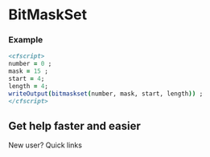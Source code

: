 # BitMaskSet

### Example

```coldfusion
<cfscript>
number = 0 ;
mask = 15 ;
start = 4;
length = 4;
writeOutput(bitmaskset(number, mask, start, length)) ;
</cfscript>
```
## Get help faster and easier
New user?
Quick links
